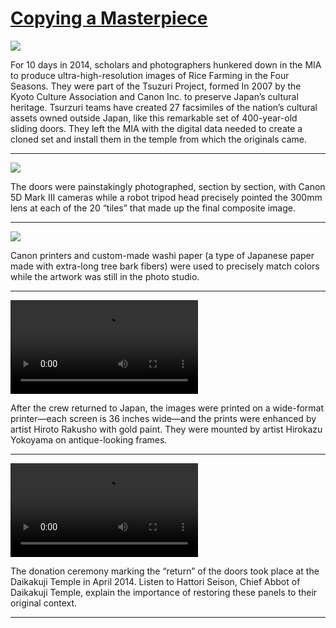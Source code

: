 # [Copying a Masterpiece](http://artsmia.github.io/griot/#/stories/2361)

![](http://cdn.dx.artsmia.org/thumbs/tn_null.jpg)

For 10 days in 2014, scholars and photographers hunkered down in the MIA to produce ultra-high-resolution images of Rice Farming in the Four Seasons. They were part of the Tsuzuri Project, formed In 2007 by the Kyoto Culture Association and Canon Inc. to preserve Japan’s cultural heritage. Tsurzuri teams have created 27 facsimiles of the nation’s cultural assets owned outside Japan, like this remarkable set of 400-year-old sliding doors. They left the MIA with the digital data needed to create a cloned set and install them in the temple from which the originals came. 

---

![](http://cdn.dx.artsmia.org/thumbs/tn_130911_mia328_4153.jpg)

The doors were painstakingly photographed, section by section, with Canon 5D Mark III cameras while a robot tripod head precisely pointed the 300mm lens at each of the 20 “tiles” that made up the final composite image. 

---

![](http://cdn.dx.artsmia.org/thumbs/tn_130911_mia328_4132.jpg)

Canon printers and custom-made washi paper (a type of Japanese paper made with extra-long tree bark fibers) were used to precisely match colors while the artwork was still in the photo studio.

---

<video src='null'></video>

After the crew returned to Japan, the images were printed on a wide-format printer—each screen is 36 inches wide—and the prints were enhanced by artist Hiroto Rakusho with gold paint. They were mounted by artist Hirokazu Yokoyama on antique-looking frames. 

---

<video src='null'></video>

The donation ceremony marking the “return” of the doors took place at the Daikakuji Temple in April 2014. Listen to Hattori Seison, Chief Abbot of Daikakuji Temple, explain the importance of restoring these panels to their original context.

---
